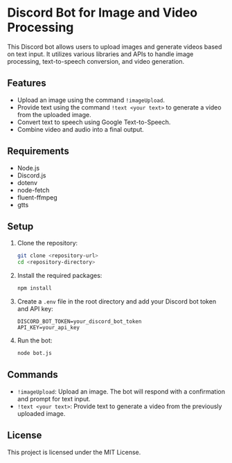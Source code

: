 # Discord Bot for Image and Video Processing

This Discord bot allows users to upload images and generate videos based on text input. It utilizes various libraries and APIs to handle image processing, text-to-speech conversion, and video generation.

## Features

- Upload an image using the command `!imageUpload`.
- Provide text using the command `!text <your text>` to generate a video from the uploaded image.
- Convert text to speech using Google Text-to-Speech.
- Combine video and audio into a final output.

## Requirements

- Node.js
- Discord.js
- dotenv
- node-fetch
- fluent-ffmpeg
- gtts

## Setup

1. Clone the repository:

   ```bash
   git clone <repository-url>
   cd <repository-directory>
   ```

2. Install the required packages:

   ```bash
   npm install
   ```

3. Create a `.env` file in the root directory and add your Discord bot token and API key:

   ```plaintext
   DISCORD_BOT_TOKEN=your_discord_bot_token
   API_KEY=your_api_key
   ```

4. Run the bot:
   ```bash
   node bot.js
   ```

## Commands

- `!imageUpload`: Upload an image. The bot will respond with a confirmation and prompt for text input.
- `!text <your text>`: Provide text to generate a video from the previously uploaded image.

## License

This project is licensed under the MIT License.
